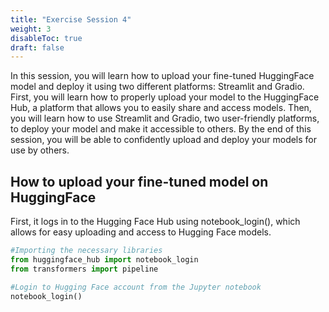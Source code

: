 ```yaml
---
title: "Exercise Session 4"
weight: 3
disableToc: true
draft: false
---
```


In this session, you will learn how to upload your fine-tuned HuggingFace model and deploy it using two different platforms: Streamlit and Gradio. First, you will learn how to properly upload your model to the HuggingFace Hub, a platform that allows you to easily share and access models. Then, you will learn how to use Streamlit and Gradio, two user-friendly platforms, to deploy your model and make it accessible to others. By the end of this session, you will be able to confidently upload and deploy your models for use by others.

## How to upload your fine-tuned model on HuggingFace
First, it logs in to the Hugging Face Hub using notebook_login(), which allows for easy uploading and access to Hugging Face models.

```python
#Importing the necessary libraries
from huggingface_hub import notebook_login
from transformers import pipeline

#Login to Hugging Face account from the Jupyter notebook
notebook_login()
````

